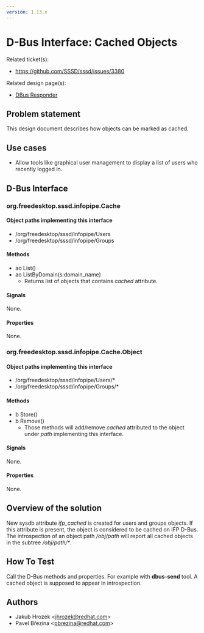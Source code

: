 ```yaml
---
version: 1.13.x
---
```


# D-Bus Interface: Cached Objects

Related ticket(s):

  - <https://github.com/SSSD/sssd/issues/3380>

Related design page(s):

  - [DBus Responder](dbus_responder.md)

## Problem statement

This design document describes how objects can be marked as cached.

## Use cases

  - Allow tools like graphical user management to display a list of users who recently logged in.

## D-Bus Interface

### org.freedesktop.sssd.infopipe.Cache

#### Object paths implementing this interface

  - /org/freedesktop/sssd/infopipe/Users
  - /org/freedesktop/sssd/infopipe/Groups

#### Methods

  - ao List()
  - ao ListByDomain(s:domain_name)
    - Returns list of objects that contains *cached* attribute.

#### Signals

None.

#### Properties

None.

### org.freedesktop.sssd.infopipe.Cache.Object

#### Object paths implementing this interface

  - /org/freedesktop/sssd/infopipe/Users/\*
  - /org/freedesktop/sssd/infopipe/Groups/\*

#### Methods

  - b Store()
  - b Remove()
    - Those methods will add/remove *cached* attributed to the object under *path* implementing this interface.

#### Signals

None.

#### Properties

None.

## Overview of the solution

New sysdb attribute *ifp_cached* is created for users and groups objects. If this attribute is present, the object is considered to be cached on IFP D-Bus. The introspection of an object path */obj/path* will report all cached objects in the subtree */obj/path/\**.

## How To Test

Call the D-Bus methods and properties. For example with **dbus-send** tool. A cached object is supposed to appear in introspection.

## Authors

  - Jakub Hrozek \<jhrozek@redhat.com\>
  - Pavel Březina \<pbrezina@redhat.com\>
